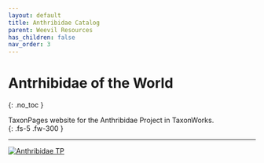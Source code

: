 ```yaml
---
layout: default
title: Anthribidae Catalog
parent: Weevil Resources
has_children: false
nav_order: 3
---
```



# Antrhibidae of the World
{: .no_toc }

TaxonPages website for the Anthribidae Project in TaxonWorks.   
{: .fs-5 .fw-300 }

---

[<img src="https://github.com/user-attachments/assets/96e328ad-93dc-4ca4-9aa2-dff0790df093" alt="Anthribidae TP">](https://anthribidae.github.io/species)


